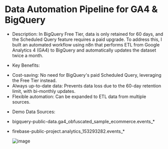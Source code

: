 # Data Automation Pipeline for GA4 & BigQuery
- Description: In BigQuery Free Tier, data is only retained for 60 days, and the Scheduled Query feature requires a paid upgrade. To address this, I built an automated workflow using n8n that performs ETL from Google Analytics 4 (GA4) to BigQuery and automatically updates the dataset twice a month.

- Key Benefits:
+ Cost-saving: No need for BigQuery's paid Scheduled Query, leveraging the Free Tier instead.
+ Always up-to-date data: Prevents data loss due to the 60-day retention limit, with bi-monthly updates.
+ Flexible automation: Can be expanded to ETL data from multiple sources.

- Demo Data Sources: 
+ bigquery-public-data.ga4_obfuscated_sample_ecommerce.events_*
+ firebase-public-project.analytics_153293282.events_*

  ![image](https://github.com/user-attachments/assets/0424d3d1-3643-4cef-afc2-94166e4d969a)

